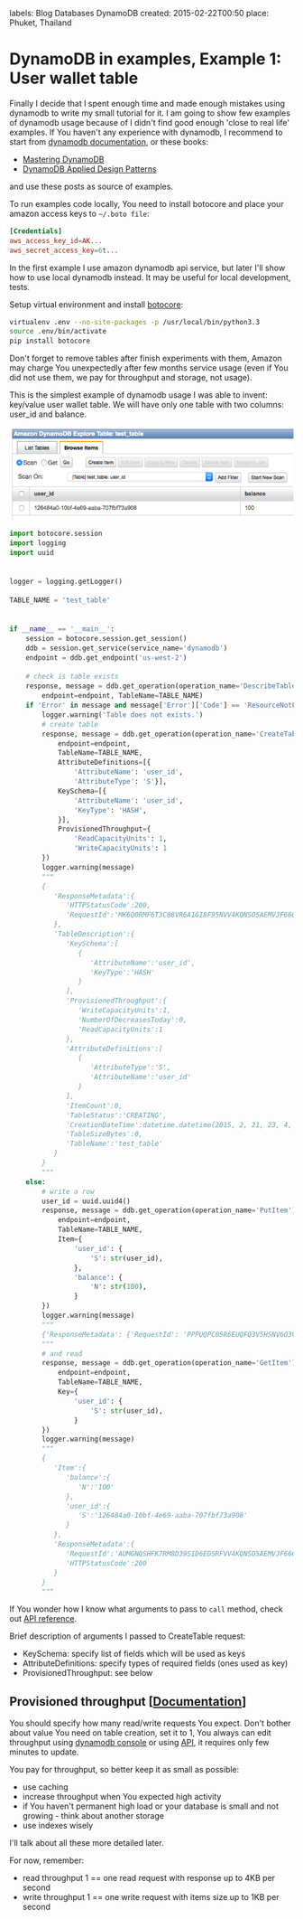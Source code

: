 labels: Blog
        Databases
        DynamoDB
created: 2015-02-22T00:50
place: Phuket, Thailand

# DynamoDB in examples, Example 1: User wallet table

Finally I decide that I spent enough time and made enough mistakes using dynamodb to write my small tutorial for it. I am going to show few examples of dynamodb usage because of I didn't find good enough 'close to real life' examples. If You haven't any experience with dynamodb, I recommend to start from [dynamodb documentation](http://aws.amazon.com/documentation/dynamodb/), or these books:

- [Mastering DynamoDB](http://www.amazon.com/Mastering-DynamoDB-Tanmay-Deshpande-ebook/dp/B00N1X691W/)
- [DynamoDB Applied Design Patterns](http://www.amazon.com/DynamoDB-Applied-Design-Patterns-Uchit-ebook/dp/B00NVDAWSS/)

and use these posts as source of examples.

To run examples code locally, You need to install botocore and place your amazon access keys to ```~/.boto file```:
```conf
[Credentials]
aws_access_key_id=AK...
aws_secret_access_key=6t...
```

In the first example I use amazon dynamodb api service, but later I'll show how to use local dynamodb instead. It may be useful for local development, tests.

Setup virtual environment and install [botocore](https://github.com/boto/botocore):
```bash
virtualenv .env --no-site-packages -p /usr/local/bin/python3.3
source .env/bin/activate
pip install botocore
```

Don't forget to remove tables after finish experiments with them, Amazon may charge You unexpectedly after few months service usage (even if You did not use them, we pay for throughput and storage, not usage).

This is the simplest example of dynamodb usage I was able to invent: key/value user wallet table. We will have only one table with two columns: user_id and balance.

![First DynamoDB table item](first_table_row.png)

```python
import botocore.session
import logging
import uuid


logger = logging.getLogger()

TABLE_NAME = 'test_table'


if __name__ == '__main__':
    session = botocore.session.get_session()
    ddb = session.get_service(service_name='dynamodb')
    endpoint = ddb.get_endpoint('us-west-2')

    # check is table exists
    response, message = ddb.get_operation(operation_name='DescribeTable').call(
        endpoint=endpoint, TableName=TABLE_NAME)
    if 'Error' in message and message['Error']['Code'] == 'ResourceNotFoundException':
        logger.warning('Table does not exists.')
        # create table
        response, message = ddb.get_operation(operation_name='CreateTable').call(
            endpoint=endpoint,
            TableName=TABLE_NAME,
            AttributeDefinitions=[{
                'AttributeName': 'user_id',
                'AttributeType': 'S'}],
            KeySchema=[{
                'AttributeName': 'user_id',
                'KeyType': 'HASH',
            }],
            ProvisionedThroughput={
                'ReadCapacityUnits': 1,
                'WriteCapacityUnits': 1
        })
        logger.warning(message)
        """
        {
           'ResponseMetadata':{
              'HTTPStatusCode':200,
              'RequestId':'MK6Q0RMF6T3C88VR6A1GI8F95NVV4KQNSO5AEMVJF66Q9ASUAAJG'
           },
           'TableDescription':{
              'KeySchema':[
                 {
                    'AttributeName':'user_id',
                    'KeyType':'HASH'
                 }
              ],
              'ProvisionedThroughput':{
                 'WriteCapacityUnits':1,
                 'NumberOfDecreasesToday':0,
                 'ReadCapacityUnits':1
              },
              'AttributeDefinitions':[
                 {
                    'AttributeType':'S',
                    'AttributeName':'user_id'
                 }
              ],
              'ItemCount':0,
              'TableStatus':'CREATING',
              'CreationDateTime':datetime.datetime(2015, 2, 21, 23, 4, 27, 81000, tzinfo=tzlocal()),
              'TableSizeBytes':0,
              'TableName':'test_table'
           }
        }
        """
    else:
        # write a row
        user_id = uuid.uuid4()
        response, message = ddb.get_operation(operation_name='PutItem').call(
            endpoint=endpoint,
            TableName=TABLE_NAME,
            Item={
                'user_id': {
                    'S': str(user_id),
                },
                'balance': {
                    'N': str(100),
                }
        })
        logger.warning(message)
        """
        {'ResponseMetadata': {'RequestId': 'PPPUQPC05R6EUQFQ3V5HSNV6O3VV4KQNSO5AEMVJF66Q9ASUAAJG', 'HTTPStatusCode': 200}}
        """
        # and read
        response, message = ddb.get_operation(operation_name='GetItem').call(
            endpoint=endpoint,
            TableName=TABLE_NAME,
            Key={
                'user_id': {
                    'S': str(user_id),
                }
        })
        logger.warning(message)
        """
        {
           'Item':{
              'balance':{
                 'N':'100'
              },
              'user_id':{
                 'S':'126484a0-10bf-4e69-aaba-707fbf73a908'
              }
           },
           'ResponseMetadata':{
              'RequestId':'AUMGNQSHFK7RM8D39S1D6EDSRFVV4KQNSO5AEMVJF66Q9ASUAAJG',
              'HTTPStatusCode':200
           }
        }
        """
```

If You wonder how I know what arguments to pass to ```call``` method, check out [API reference](http://docs.aws.amazon.com/amazondynamodb/latest/APIReference/API_Operations.html).

Brief description of arguments I passed to CreateTable request:

- KeySchema: specify list of fields which will be used as keys
- AttributeDefinitions: specify types of required fields (ones used as key)
- ProvisionedThroughput: see below

## Provisioned throughput [[Documentation](http://docs.aws.amazon.com/amazondynamodb/latest/developerguide/ProvisionedThroughputIntro.html)]

You should specify how many read/write requests You expect. Don't bother about value You need on table creation, set it to 1, You always can edit throughput using [dynamodb console](http://docs.aws.amazon.com/amazondynamodb/latest/developerguide/ConsoleDynamoDB.html) or using [API](http://docs.aws.amazon.com/amazondynamodb/latest/APIReference/API_UpdateTable.html), it requires only few minutes to update.

You pay for throughput, so better keep it as small as possible:

- use caching
- increase throughput when You expected high activity
- if You haven't permanent high load or your database is small and not growing - think about another storage
- use indexes wisely

I'll talk about all these more detailed later.

For now, remember:

- read throughput 1 == one read request with response up to 4KB per second
- write throughput 1 == one write request with items size up to 1KB per second
